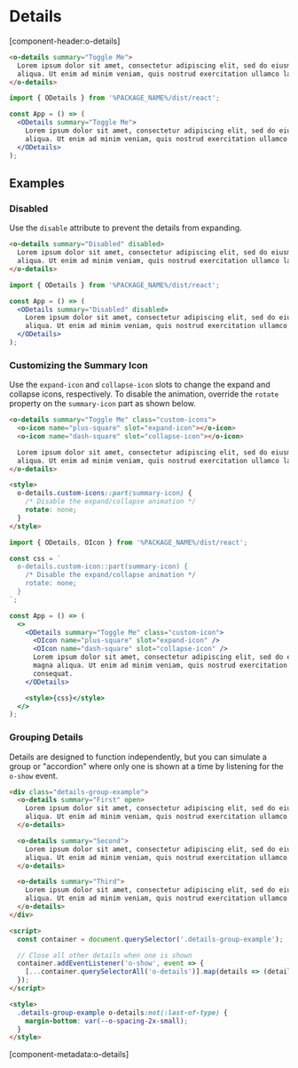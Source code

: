 <!-- cspell:dictionaries lorem-ipsum -->

# Details

[component-header:o-details]

```html preview
<o-details summary="Toggle Me">
  Lorem ipsum dolor sit amet, consectetur adipiscing elit, sed do eiusmod tempor incididunt ut labore et dolore magna
  aliqua. Ut enim ad minim veniam, quis nostrud exercitation ullamco laboris nisi ut aliquip ex ea commodo consequat.
</o-details>
```

```jsx react
import { ODetails } from '%PACKAGE_NAME%/dist/react';

const App = () => (
  <ODetails summary="Toggle Me">
    Lorem ipsum dolor sit amet, consectetur adipiscing elit, sed do eiusmod tempor incididunt ut labore et dolore magna
    aliqua. Ut enim ad minim veniam, quis nostrud exercitation ullamco laboris nisi ut aliquip ex ea commodo consequat.
  </ODetails>
);
```

## Examples

### Disabled

Use the `disable` attribute to prevent the details from expanding.

```html preview
<o-details summary="Disabled" disabled>
  Lorem ipsum dolor sit amet, consectetur adipiscing elit, sed do eiusmod tempor incididunt ut labore et dolore magna
  aliqua. Ut enim ad minim veniam, quis nostrud exercitation ullamco laboris nisi ut aliquip ex ea commodo consequat.
</o-details>
```

```jsx react
import { ODetails } from '%PACKAGE_NAME%/dist/react';

const App = () => (
  <ODetails summary="Disabled" disabled>
    Lorem ipsum dolor sit amet, consectetur adipiscing elit, sed do eiusmod tempor incididunt ut labore et dolore magna
    aliqua. Ut enim ad minim veniam, quis nostrud exercitation ullamco laboris nisi ut aliquip ex ea commodo consequat.
  </ODetails>
);
```

### Customizing the Summary Icon

Use the `expand-icon` and `collapse-icon` slots to change the expand and collapse icons, respectively. To disable the animation, override the `rotate` property on the `summary-icon` part as shown below.

```html preview
<o-details summary="Toggle Me" class="custom-icons">
  <o-icon name="plus-square" slot="expand-icon"></o-icon>
  <o-icon name="dash-square" slot="collapse-icon"></o-icon>

  Lorem ipsum dolor sit amet, consectetur adipiscing elit, sed do eiusmod tempor incididunt ut labore et dolore magna
  aliqua. Ut enim ad minim veniam, quis nostrud exercitation ullamco laboris nisi ut aliquip ex ea commodo consequat.
</o-details>

<style>
  o-details.custom-icons::part(summary-icon) {
    /* Disable the expand/collapse animation */
    rotate: none;
  }
</style>
```

```jsx react
import { ODetails, OIcon } from '%PACKAGE_NAME%/dist/react';

const css = `
  o-details.custom-icon::part(summary-icon) {
    /* Disable the expand/collapse animation */
    rotate: none;
  }
`;

const App = () => (
  <>
    <ODetails summary="Toggle Me" class="custom-icon">
      <OIcon name="plus-square" slot="expand-icon" />
      <OIcon name="dash-square" slot="collapse-icon" />
      Lorem ipsum dolor sit amet, consectetur adipiscing elit, sed do eiusmod tempor incididunt ut labore et dolore
      magna aliqua. Ut enim ad minim veniam, quis nostrud exercitation ullamco laboris nisi ut aliquip ex ea commodo
      consequat.
    </ODetails>

    <style>{css}</style>
  </>
);
```

### Grouping Details

Details are designed to function independently, but you can simulate a group or "accordion" where only one is shown at a time by listening for the `o-show` event.

```html preview
<div class="details-group-example">
  <o-details summary="First" open>
    Lorem ipsum dolor sit amet, consectetur adipiscing elit, sed do eiusmod tempor incididunt ut labore et dolore magna
    aliqua. Ut enim ad minim veniam, quis nostrud exercitation ullamco laboris nisi ut aliquip ex ea commodo consequat.
  </o-details>

  <o-details summary="Second">
    Lorem ipsum dolor sit amet, consectetur adipiscing elit, sed do eiusmod tempor incididunt ut labore et dolore magna
    aliqua. Ut enim ad minim veniam, quis nostrud exercitation ullamco laboris nisi ut aliquip ex ea commodo consequat.
  </o-details>

  <o-details summary="Third">
    Lorem ipsum dolor sit amet, consectetur adipiscing elit, sed do eiusmod tempor incididunt ut labore et dolore magna
    aliqua. Ut enim ad minim veniam, quis nostrud exercitation ullamco laboris nisi ut aliquip ex ea commodo consequat.
  </o-details>
</div>

<script>
  const container = document.querySelector('.details-group-example');

  // Close all other details when one is shown
  container.addEventListener('o-show', event => {
    [...container.querySelectorAll('o-details')].map(details => (details.open = event.target === details));
  });
</script>

<style>
  .details-group-example o-details:not(:last-of-type) {
    margin-bottom: var(--o-spacing-2x-small);
  }
</style>
```

[component-metadata:o-details]
